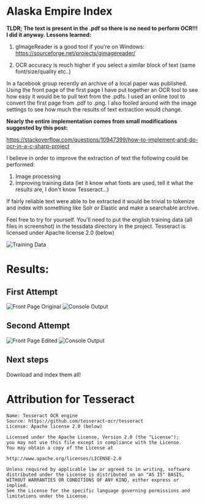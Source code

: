 # Alaska Empire Index

**TLDR; The text is present in the .pdf so there is no need to perform OCR!!! I did it anyway.  Lessons learned:**

1.  gImageReader is a good tool if you're on Windows: https://sourceforge.net/projects/gimagereader/

2.  OCR accuracy is much higher if you select a similar block of text (same font/size/quality etc..)

In a facebook group recently an archive of a local paper was published.  Using the front page of the first page I have put together an OCR tool to see how easy it would be to pull text from the .pdfs. I used an online tool to convert the first page from .pdf to .png.  I also fooled around with the image settings to see how much the results of text extraction would change. 

**Nearly the entire implementation comes from small modifications suggested by this post:**

https://stackoverflow.com/questions/10947399/how-to-implement-and-do-ocr-in-a-c-sharp-project

I believe in order to improve the extraction of text the following could be performed:

1. Image processing
2. Improving training data (let it know what fonts are used, tell it what the results are, I don't know Tesseract...)

If fairly reliable text were able to be extracted it would be trivial to tokenize and index with something like Solr or Elastic and make a searchable archive. 

Feel free to try for yourself.  You'll need to put the english training data (all files in screenshot) in the tessdata directory in the project. Tesseract is licensed under Apache license 2.0 (below)

![Training Data](https://github.com/craigmillard/Juneau-Empire-Index/blob/master/Ocr/Ocr/Required%20Tesseract%20Files.PNG)

# Results: 

## First Attempt
![Front Page Original](https://github.com/craigmillard/Juneau-Empire-Index/blob/master/Ocr/Ocr/Newspaper/pngs/front-page-original.png)
![Console Output](https://github.com/craigmillard/Juneau-Empire-Index/blob/master/Ocr/Ocr/Newspaper/pngs/First%20OCR.PNG)

## Second Attempt
![Front Page Edited](https://github.com/craigmillard/Juneau-Empire-Index/blob/master/Ocr/Ocr/Newspaper/pngs/front-page-updated.jpg)
![Console Output](https://github.com/craigmillard/Juneau-Empire-Index/blob/master/Ocr/Ocr/Newspaper/pngs/Second%20OCR.PNG)

## Next steps

Download and index them all!

# Attribution for Tesseract
```
Name: Tesseract OCR engine
Source: https://github.com/tesseract-ocr/tesseract
License: Apache license 2.0 (below)

Licensed under the Apache License, Version 2.0 (the "License");
you may not use this file except in compliance with the License.
You may obtain a copy of the License at

http://www.apache.org/licenses/LICENSE-2.0

Unless required by applicable law or agreed to in writing, software
distributed under the License is distributed on an "AS IS" BASIS,
WITHOUT WARRANTIES OR CONDITIONS OF ANY KIND, either express or implied.
See the License for the specific language governing permissions and
limitations under the License.
```
